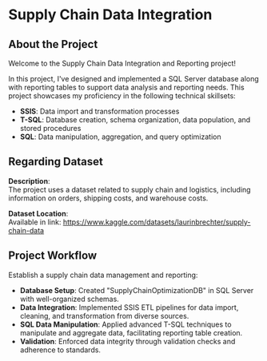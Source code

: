 # Supply Chain Data Integration

## About the Project
Welcome to the Supply Chain Data Integration and Reporting project!

In this project, I've designed and implemented a SQL Server database along with reporting tables to support data analysis and reporting needs. This project showcases my proficiency in the following technical skillsets:

- **SSIS**: Data import and transformation processes
- **T-SQL**: Database creation, schema organization, data population, and stored procedures
- **SQL**: Data manipulation, aggregation, and query optimization

## Regarding Dataset

**Description**: <br>
The project uses a dataset related to supply chain and logistics, including information on orders, shipping costs, and warehouse costs.

**Dataset Location**: <br>
Available in link: https://www.kaggle.com/datasets/laurinbrechter/supply-chain-data

## Project Workflow

Establish a supply chain data management and reporting:
- **Database Setup**: Created "SupplyChainOptimizationDB" in SQL Server with well-organized schemas.
- **Data Integration**: Implemented SSIS ETL pipelines for data import, cleaning, and transformation from diverse sources.
- **SQL Data Manipulation**: Applied advanced T-SQL techniques to manipulate and aggregate data, facilitating reporting table creation.
- **Validation**: Enforced data integrity through validation checks and adherence to standards.
